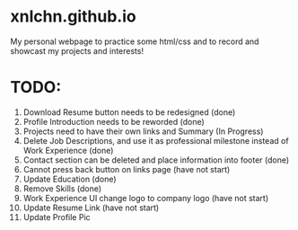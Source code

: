 # xnlchn.github.io

My personal webpage to practice some html/css and to record and showcast my projects and interests!

# TODO: 
1. Download Resume button needs to be redesigned (done)
2. Profile Introduction needs to be reworded  (done)
3. Projects need to have their own links and Summary (In Progress)
4. Delete Job Descriptions, and use it as professional milestone instead of Work Experience (done)
5. Contact section can be deleted and place information into footer (done)
6. Cannot press back button on links page (have not start)
7. Update Education (done)
8. Remove Skills (done)
9. Work Experience UI change logo to company logo (have not start)
10. Update Resume Link (have not start)
11. Update Profile Pic
